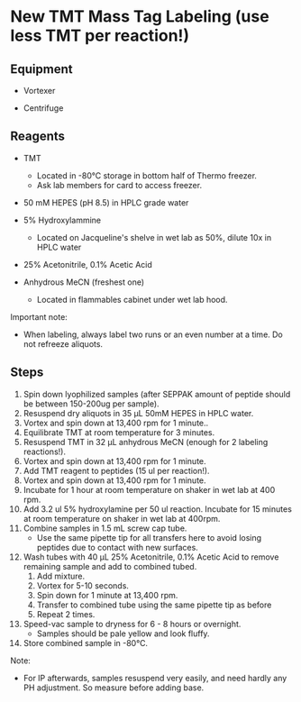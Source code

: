 # New TMT Mass Tag Labeling (use less TMT per reaction!)

## Equipment

* Vortexer

* Centrifuge

## Reagents

* TMT
    * Located in -80°C storage in bottom half of Thermo freezer.
    * Ask lab members for card to access freezer.

* 50 mM HEPES (pH 8.5) in HPLC grade water

* 5% Hydroxylammine
    * Located on Jacqueline's shelve in wet lab as 50%, dilute 10x in HPLC water

* 25% Acetonitrile, 0.1% Acetic Acid

* Anhydrous MeCN (freshest one)
    * Located in flammables cabinet under wet lab hood.
    
 Important note:
- When labeling, always label two runs or an even number at a time. Do not refreeze aliquots.

## Steps

1. Spin down lyophilized samples (after SEPPAK amount of peptide should be between 150-200ug per sample).
2. Resuspend dry aliquots in 35 μL 50mM HEPES in HPLC water.
3. Vortex and spin down at 13,400 rpm for 1 minute..
4. Equilibrate TMT at room temperature for 3 minutes.
5. Resuspend TMT in 32 μL anhydrous MeCN (enough for 2 labeling reactions!).
6. Vortex and spin down at 13,400 rpm for 1 minute.
7. Add TMT reagent to peptides (15 ul per reaction!).
8. Vortex and spin down at 13,400 rpm for 1 minute.
9. Incubate for 1 hour at room temperature on shaker in wet lab at 400 rpm.
10. Add 3.2 ul 5% hydroxylamine per 50 ul reaction. Incubate for 15 minutes at room temperature on shaker in wet lab at 400rpm.
11. Combine samples in 1.5 mL screw cap tube.
    * Use the same pipette tip for all transfers here to avoid losing peptides
      due to contact with new surfaces.
12. Wash tubes with 40 μL 25% Acetonitrile, 0.1% Acetic Acid to remove
    remaining sample and add to combined tubed.
    1. Add mixture.
    2. Vortex for 5-10 seconds.
    3. Spin down for 1 minute at 13,400 rpm.
    4. Transfer to combined tube using the same pipette tip as before
    5. Repeat 2 times.
13. Speed-vac sample to dryness for 6 - 8 hours or overnight.
    * Samples should be pale yellow and look fluffy.
14. Store combined sample in -80°C.

Note:
- For IP afterwards, samples resuspend very easily, and need hardly any PH adjustment. So measure before adding base.
